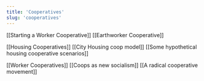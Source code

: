 ```yaml
---
title: 'Cooperatives'
slug: 'cooperatives'
---
```


[[Starting a Worker Cooperative]]
[[Earthworker Cooperative]]

[[Housing Cooperatives]]
	[[City Housing coop model]]
	[[Some hypothetical housing cooperative scenarios]]

[[Worker Cooperatives]]
	[[Coops as new socialism]]
	[[A radical cooperative movement]]